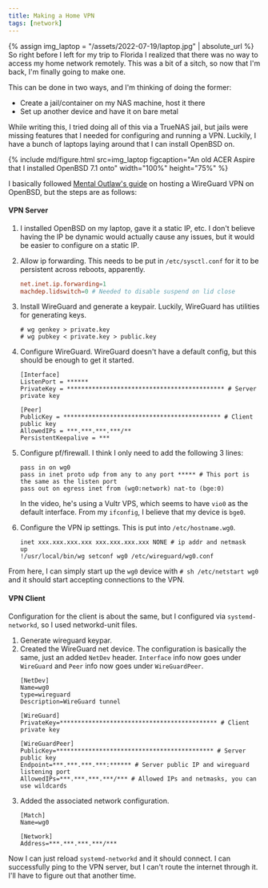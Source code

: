 ```yaml
---
title: Making a Home VPN
tags: [network]
---
```

{% assign img_laptop = "/assets/2022-07-19/laptop.jpg" | absolute_url %}
So right before I left for my trip to Florida I realized that there was no way to access my
home network remotely. This was a bit of a sitch, so now that I'm back, I'm finally going to make one.

This can be done in two ways, and I'm thinking of doing the former:
- Create a jail/container on my NAS machine, host it there
- Set up another device and have it on bare metal

While writing this, I tried doing all of this via a TrueNAS jail, but jails were missing features that I needed
for configuring and running a VPN. Luckily, I have a bunch of laptops laying around that I can install
OpenBSD on.

{% include md/figure.html src=img_laptop figcaption="An old ACER Aspire that I installed OpenBSD 7.1 onto" width="100%" height="75%" %}

I basically followed [Mental Outlaw's guide](https://www.youtube.com/watch?v=szGsh5J9bzY) on hosting a 
WireGuard VPN on OpenBSD, but the steps are as follows:

#### VPN Server
1. I installed OpenBSD on my laptop, gave it a static IP, etc. I don't believe having the IP be
dynamic would actually cause any issues, but it would be easier to configure on a static IP.

2. Allow ip forwarding. This needs to be put in `/etc/sysctl.conf` for it to be persistent across reboots, apparently.
    ```conf
    net.inet.ip.forwarding=1
    machdep.lidswitch=0 # Needed to disable suspend on lid close
    ```

3. Install WireGuard and generate a keypair. Luckily, WireGuard has utilities for generating keys.
    ```
    # wg genkey > private.key
    # wg pubkey < private.key > public.key
    ```

4. Configure WireGuard. WireGuard doesn't have a default config, but this should be enough to get it started.
    ```
    [Interface]
    ListenPort = ******
    PrivateKey = ******************************************** # Server private key
    
    [Peer]
    PublicKey = ******************************************** # Client public key
    AllowedIPs = ***.***.***.***/**
    PersistentKeepalive = ***
    ```

5. Configure pf/firewall. I think I only need to add the following 3 lines:
    ```
    pass in on wg0
    pass in inet proto udp from any to any port ***** # This port is the same as the listen port
    pass out on egress inet from (wg0:network) nat-to (bge:0)
    ```
   In the video, he's using a Vultr VPS, which seems to have `vio0` as the default interface.
   From my `ifconfig`, I believe that my device is `bge0`.

6. Configure the VPN ip settings. This is put into `/etc/hostname.wg0`.
    ```
    inet xxx.xxx.xxx.xxx xxx.xxx.xxx.xxx NONE # ip addr and netmask
    up
    !/usr/local/bin/wg setconf wg0 /etc/wireguard/wg0.conf
    ```
From here, I can simply start up the `wg0` device with
    ```
    # sh /etc/netstart wg0
    ```
and it should start accepting connections to the VPN.

#### VPN Client
Configuration for the client is about the same, but I configured via `systemd-networkd`, so I used networkd-unit files.
1. Generate wireguard keypar.
2. Created the WireGuard net device. The configuration is basically the same, just an added `NetDev` header. 
`Interface` info now goes under `WireGuard` and `Peer` info now goes under `WireGuardPeer`.
    ```
    [NetDev]
    Name=wg0
    type=wireguard
    Description=WireGuard tunnel
    
    [WireGuard]
    PrivateKey=******************************************** # Client private key

    [WireGuardPeer]
    PublicKey=******************************************** # Server public key
    Endpoint=***.***.***.***:****** # Server public IP and wireguard listening port
    AllowedIPs=***.***.***.***/*** # Allowed IPs and netmasks, you can use wildcards
    ```
3. Added the associated network configuration. 
    ```
    [Match]
    Name=wg0
    
    [Network]
    Address=***.***.***.***/***
    ```

Now I can just reload `systemd-networkd` and it should connect. I can successfully ping to the VPN server, but I can't route the internet through it. I'll have to figure out that another time.
